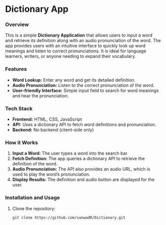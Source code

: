 # Dictionary App

### Overview
This is a simple **Dictionary Application** that allows users to input a word and retrieve its definition along with an audio pronunciation of the word. The app provides users with an intuitive interface to quickly look up word meanings and listen to correct pronunciations. It is ideal for language learners, writers, or anyone needing to expand their vocabulary.

### Features
- **Word Lookup:** Enter any word and get its detailed definition.
- **Audio Pronunciation:** Listen to the correct pronunciation of the word.
- **User-friendly Interface:** Simple input field to search for word meanings and hear the pronunciation.
  
### Tech Stack
- **Frontend:** HTML, CSS, JavaScript
- **API:** Uses a dictionary API to fetch word definitions and pronunciation.
- **Backend:** No backend (client-side only)
  
### How it Works
1. **Input a Word:** The user types a word into the search bar.
2. **Fetch Definition:** The app queries a dictionary API to retrieve the definition of the word.
3. **Audio Pronunciation:** The API also provides an audio URL, which is used to play the word’s pronunciation.
4. **Display Results:** The definition and audio button are displayed for the user.

### Installation and Usage
1. Clone the repository:
   ```bash
   git clone https://github.com/sanwadR/Dictionary.git
